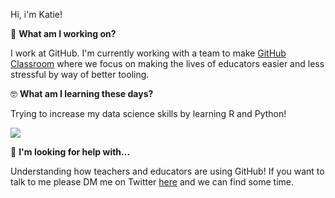 Hi, i'm Katie!

🔭 **What am I working on?**

I work at GitHub. I'm currently working with a team to make [GitHub Classroom](https://classroom.github.com/) where we focus on making the lives of educators easier and less stressful by way of better tooling. 


🤓 **What am I learning these days?**

Trying to increase my data science skills by learning R and Python! 

![](https://media0.giphy.com/media/rIq6ASPIqo2k0/giphy.gif?cid=ecf05e47787dc577f9517ffe589c7a9fc39d3a6521270257&rid=giphy.gif)

👯 **I'm looking for help with...**

Understanding how teachers and educators are using GitHub! If you want to talk to me please DM me on Twitter [here](https://twitter.com/whatisakatie) and we can find some time. 
